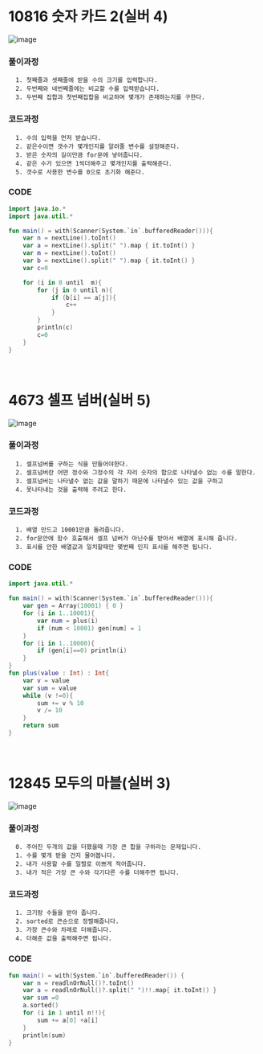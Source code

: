 # 10816 숫자 카드 2(실버 4)

![image](https://user-images.githubusercontent.com/89181586/154258707-a2ebdd10-3367-4547-9842-5fbdd34f8cf4.png)

### 풀이과정
~~~
  1. 첫째줄과 셋째줄에 받을 수의 크기를 입력합니다.
  2. 두번째와 네번째줄에는 비교할 수를 입력받습니다.
  3. 두번째 집합과 첫번째집합을 비교하며 몇개가 존재하는지를 구한다.
~~~

### 코드과정
~~~
  1. 수의 입력을 먼저 받습니다.
  2. 같은수이면 갯수가 몇개인지를 알려줄 변수를 설정해준다.
  3. 받은 숫자의 길이만큼 for문에 넣어줍니다.
  4. 같은 수가 있으면 1씩더해주고 몇개인지를 출력해준다.
  5. 갯수로 사용한 변수를 0으로 초기화 해준다.
~~~

### CODE

```kotlin
import java.io.*
import java.util.*

fun main() = with(Scanner(System.`in`.bufferedReader())){
    var n = nextLine().toInt()
    var a = nextLine().split(" ").map { it.toInt() }
    var m = nextLine().toInt()
    var b = nextLine().split(" ").map { it.toInt() }
    var c=0

    for (i in 0 until  m){
        for (j in 0 until n){
            if (b[i] == a[j]){
                c++
            }
        }
        println(c)
        c=0
    }
}
```
<br>

# 4673 셀프 넘버(실버 5)

![image](https://user-images.githubusercontent.com/89181586/154258774-94379fe3-eb9a-4687-88cc-f2e5428971cf.png)

### 풀이과정
~~~
  1. 셀프넘버를 구하는 식을 만들어야한다.
  2. 셀프넘버란 어떤 정수와 그정수의 각 자리 숫자의 합으로 나타낼수 없는 수를 말한다.
  3. 셀프넘버는 나타낼수 없는 값을 말하기 때문에 나타낼수 있는 값을 구하고
  4. 못나타내는 것을 출력해 주려고 한다.
~~~

### 코드과정
~~~
  1. 배열 만드고 10001만큼 돌려줍니다.
  2. for문안에 함수 호출해서 셀프 넘버가 아닌수를 받아서 배열에 표시해 줍니다.
  3. 표시를 안한 배열값과 일치할때만 몇번째 인지 표시를 해주면 됩니다.
~~~

### CODE

```kt
import java.util.*

fun main() = with(Scanner(System.`in`.bufferedReader())){
    var gen = Array(10001) { 0 }
    for (i in 1..10001){
        var num = plus(i)
        if (num < 10001) gen[num] = 1
    }
    for (i in 1..10000){
        if (gen[i]==0) println(i)
    }
}
fun plus(value : Int) : Int{
    var v = value
    var sum = value
    while (v !=0){
        sum += v % 10
        v /= 10
    }
    return sum
}
```
<br>

# 12845 모두의 마블(실버 3)

![image](https://user-images.githubusercontent.com/89181586/154258822-6207cded-41ef-412b-8bdc-3c2c83d957ad.png)

### 풀이과정
~~~
  0. 주어진 두개의 값을 더했을때 가장 큰 합을 구하라는 문제입니다.
  1. 수를 몇개 받을 건지 물어봅니다.
  2. 내가 사용할 수를 일렬로 이쁘게 적어줍니다.
  3. 내가 적은 가장 큰 수와 각기다른 수를 더해주면 됩니다.
~~~

### 코드과정
~~~
  1. 크기랑 수들을 받아 줍니다.
  2. sorted로 큰순으로 정렬해줍니다.
  3. 가장 큰수와 차례로 더해줍니다.
  4. 더해준 값을 출력해주면 됩니다.
~~~

### CODE
```kt
fun main() = with(System.`in`.bufferedReader()) {
    var n = readlnOrNull()?.toInt()
    var a = readlnOrNull()?.split(" ")!!.map{ it.toInt() }
    var sum =0
    a.sorted()
    for (i in 1 until n!!){
        sum += a[0] +a[i]
    }
    println(sum)
}
```
